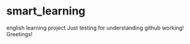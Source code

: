 # smart_learning
english learning project
Just testing for understanding github working!
Greetings!
